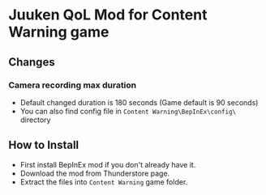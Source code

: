 # Juuken QoL Mod for Content Warning game

## Changes

### Camera recording max duration
- Default changed duration is 180 seconds (Game default is 90 seconds)
- You can also find config file in `Content Warning\BepInEx\config\` directory


## How to Install
- First install BepInEx mod if you don't already have it.
- Download the mod from Thunderstore page.
- Extract the files into `Content Warning` game folder.